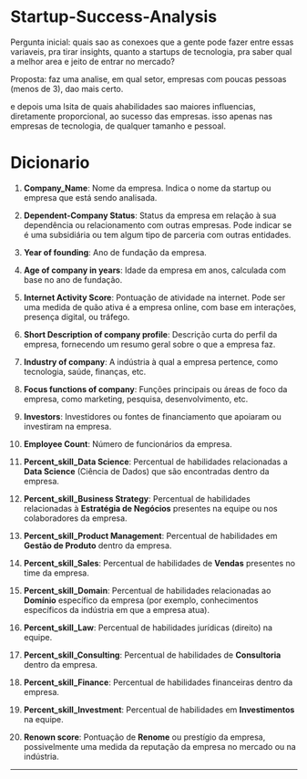 # Startup-Success-Analysis


Pergunta inicial: quais sao as conexoes que a gente pode fazer entre essas variaveis, pra tirar insights, quanto a startups de tecnologia, pra saber qual a melhor area e jeito de entrar no mercado?

Proposta: faz uma analise, em qual setor, empresas com poucas pessoas (menos de 3), dao mais certo.

e depois uma lsita de quais ahabilidades sao maiores influencias, diretamente proporcional, ao sucesso das empresas. isso apenas nas empresas de tecnologia, de qualquer tamanho e pessoal.











#  Dicionario
1. **Company_Name**: Nome da empresa. Indica o nome da startup ou empresa que está sendo analisada.

2. **Dependent-Company Status**: Status da empresa em relação à sua dependência ou relacionamento com outras empresas. Pode indicar se é uma subsidiária ou tem algum tipo de parceria com outras entidades.

3. **Year of founding**: Ano de fundação da empresa.

4. **Age of company in years**: Idade da empresa em anos, calculada com base no ano de fundação.

5. **Internet Activity Score**: Pontuação de atividade na internet. Pode ser uma medida de quão ativa é a empresa online, com base em interações, presença digital, ou tráfego.

6. **Short Description of company profile**: Descrição curta do perfil da empresa, fornecendo um resumo geral sobre o que a empresa faz.

7. **Industry of company**: A indústria à qual a empresa pertence, como tecnologia, saúde, finanças, etc.

8. **Focus functions of company**: Funções principais ou áreas de foco da empresa, como marketing, pesquisa, desenvolvimento, etc.

9. **Investors**: Investidores ou fontes de financiamento que apoiaram ou investiram na empresa.

10. **Employee Count**: Número de funcionários da empresa.

11. **Percent_skill_Data Science**: Percentual de habilidades relacionadas a **Data Science** (Ciência de Dados) que são encontradas dentro da empresa.

12. **Percent_skill_Business Strategy**: Percentual de habilidades relacionadas à **Estratégia de Negócios** presentes na equipe ou nos colaboradores da empresa.

13. **Percent_skill_Product Management**: Percentual de habilidades em **Gestão de Produto** dentro da empresa.

14. **Percent_skill_Sales**: Percentual de habilidades de **Vendas** presentes no time da empresa.

15. **Percent_skill_Domain**: Percentual de habilidades relacionadas ao **Domínio** específico da empresa (por exemplo, conhecimentos específicos da indústria em que a empresa atua).

16. **Percent_skill_Law**: Percentual de habilidades jurídicas (direito) na equipe.

17. **Percent_skill_Consulting**: Percentual de habilidades de **Consultoria** dentro da empresa.

18. **Percent_skill_Finance**: Percentual de habilidades financeiras dentro da empresa.

19. **Percent_skill_Investment**: Percentual de habilidades em **Investimentos** na equipe.

20. **Renown score**: Pontuação de **Renome** ou prestígio da empresa, possivelmente uma medida da reputação da empresa no mercado ou na indústria.

---
